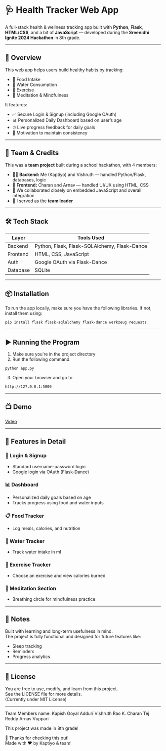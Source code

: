 # 🩺 Health Tracker Web App

A full-stack health & wellness tracking app built with **Python**, **Flask**, **HTML/CSS**, and a bit of **JavaScript** — developed during the **Sreenidhi Ignite 2024 Hackathon** in 8th grade.

---

## 🚀 Overview

This web app helps users build healthy habits by tracking:

- 🥗 Food Intake  
- 🚰 Water Consumption  
- 🏃 Exercise  
- 🧘 Meditation & Mindfulness

It features:
- ✅ Secure Login & Signup (including Google OAuth)  
- 📊 Personalized Daily Dashboard based on user’s age  
- ⏱ Live progress feedback for daily goals  
- 🎯 Motivation to maintain consistency

---

## 👥 Team & Credits

This was a **team project** built during a school hackathon, with 4 members:

- 👨‍💻 **Backend:** Me (Kaptiyo) and Vishruth — handled Python/Flask, databases, logic  
- 🎨 **Frontend:** Charan and Arnav — handled UI/UX using HTML, CSS  
- 🔁 We collaborated closely on embedded JavaScript and overall integration  
- 📌 I served as the **team leader**

---

## 🛠️ Tech Stack

| Layer    | Tools Used                                   |
|----------|----------------------------------------------|
| Backend  | Python, Flask, Flask-SQLAlchemy, Flask-Dance |
| Frontend | HTML, CSS, JavaScript                        |
| Auth     | Google OAuth via Flask-Dance                 |
| Database | SQLite                                       |

---

## 📦 Installation

To run the app locally, make sure you have the following libraries. If not, install them using:

```
pip install flask flask-sqlalchemy flask-dance werkzeug requests
```

---

## ▶️ Running the Program

1. Make sure you're in the project directory  
2. Run the following command:

```
python app.py
```

3. Open your browser and go to:

```
http://127.0.0.1:5000
```

---

## 📺 Demo

[Video](https://www.youtube.com/watch?v=NpL1qb4mQX8&ab_channel=Kaptiyo)

---

## 📂 Features in Detail

### 🔐 Login & Signup
- Standard username-password login
- Google login via OAuth (Flask-Dance)

### 📊 Dashboard
- Personalized daily goals based on age
- Tracks progress using food and water inputs

### 📋 Food Tracker
- Log meals, calories, and nutrition

### 🚰 Water Tracker
- Track water intake in ml

### 🏃 Exercise Tracker
- Choose an exercise and view calories burned

### 🧘 Meditation Section
- Breathing circle for mindfulness practice

---

## 📌 Notes

Built with learning and long-term usefulness in mind.  
The project is fully functional and designed for future features like:

- Sleep tracking  
- Reminders  
- Progress analytics

---

## 📜 License

You are free to use, modify, and learn from this project.  
See the LICENSE file for more details.  
(Currently under MIT License)

---

Team Members name:
Kapish Goyal
Adduri Vishruth Rao
K. Charan Tej Reddy
Arnav Vuppari

This project was made in 8th grade!

🙌 Thanks for checking this out!  
Made with ❤️ by Kaptiyo & team!
